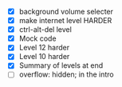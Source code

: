 * [x] background volume selecter
* [x] make internet level HARDER
* [x] ctrl-alt-del level
* [x] Mock code
* [x] Level 12 harder
* [x] Level 10 harder
* [x] Summary of levels at end
* [ ] overflow: hidden; in the intro